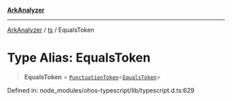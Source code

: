 [**ArkAnalyzer**](../../../../README.md)

***

[ArkAnalyzer](../../../../globals.md) / [ts](../README.md) / EqualsToken

# Type Alias: EqualsToken

> **EqualsToken** = [`PunctuationToken`](../interfaces/PunctuationToken.md)\<[`EqualsToken`](../enumerations/SyntaxKind.md#equalstoken)\>

Defined in: node\_modules/ohos-typescript/lib/typescript.d.ts:629

